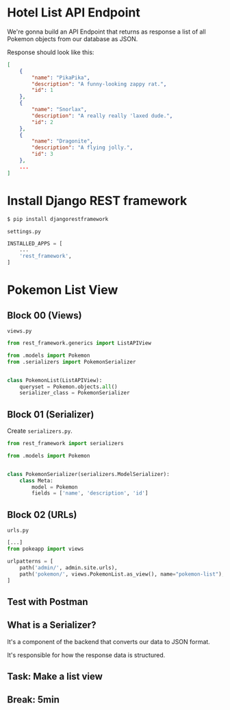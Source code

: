 # Hotel List API Endpoint

We're gonna build an API Endpoint that returns as response a list of all Pokemon objects from our database as JSON.

Response should look like this:

```json
[
    {
        "name": "PikaPika",
        "description": "A funny-looking zappy rat.",
        "id": 1
    },
    {
        "name": "Snorlax",
        "description": "A really really 'laxed dude.",
        "id": 2
    },
    {
        "name": "Dragonite",
        "description": "A flying jolly.",
        "id": 3
    },
    ...
]
```

# Install Django REST framework

```bash
$ pip install djangorestframework
```

`settings.py`

```python
INSTALLED_APPS = [
    ...
    'rest_framework',
]
```

# Pokemon List View

## Block 00 (Views)

`views.py`

```python
from rest_framework.generics import ListAPIView

from .models import Pokemon
from .serializers import PokemonSerializer


class PokemonList(ListAPIView):
	queryset = Pokemon.objects.all()
	serializer_class = PokemonSerializer
```

## Block 01 (Serializer)

Create `serializers.py`.

```python
from rest_framework import serializers

from .models import Pokemon


class PokemonSerializer(serializers.ModelSerializer):
	class Meta:
		model = Pokemon
		fields = ['name', 'description', 'id']
```

## Block 02 (URLs)

`urls.py`

```python
[...]
from pokeapp import views

urlpatterns = [
    path('admin/', admin.site.urls),
    path('pokemon/', views.PokemonList.as_view(), name="pokemon-list"),
]
```

## Test with Postman

## What is a Serializer?

It's a component of the backend that converts our data to JSON format.

It's responsible for how the response data is structured.

## Task: Make a list view

## Break: 5min
